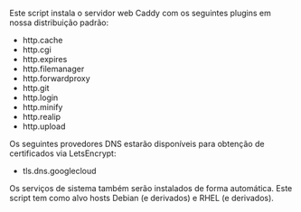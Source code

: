Este script instala o servidor web Caddy com os seguintes plugins em nossa distribuição padrão:

* http.cache
* http.cgi
* http.expires
* http.filemanager
* http.forwardproxy
* http.git
* http.login
* http.minify
* http.realip
* http.upload

Os seguintes provedores DNS estarão disponíveis para obtenção de certificados via LetsEncrypt:

* tls.dns.googlecloud

Os serviços de sistema também serão instalados de forma automática. Este script tem como alvo hosts Debian (e derivados) e RHEL (e derivados).
